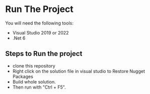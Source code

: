 # Run The Project
You will need the following tools:

- Visual Studio 2019 or 2022
- .Net 6

## Steps to Run the project
- clone this repository
- Right click on the solution file in visual studio to Restore Nugget Packages
- Build whole solution.
- Then run with "Ctrl + F5".
